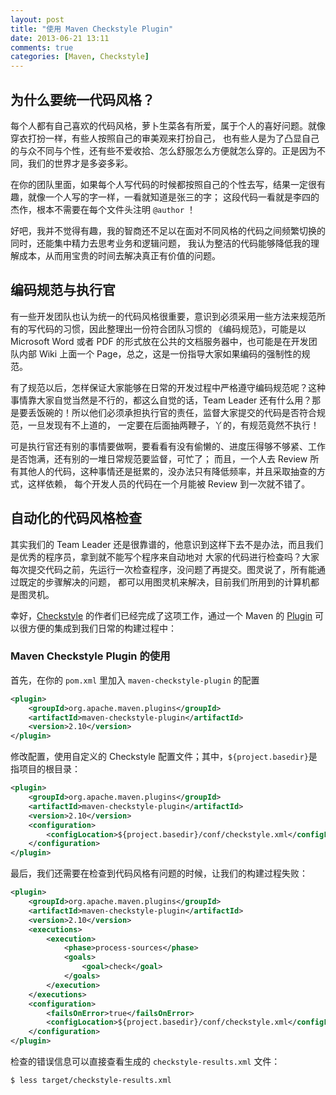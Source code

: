 ```yaml
---
layout: post
title: "使用 Maven Checkstyle Plugin"
date: 2013-06-21 13:11
comments: true
categories: [Maven, Checkstyle]
---
```


## 为什么要统一代码风格？

每个人都有自己喜欢的代码风格，萝卜生菜各有所爱，属于个人的喜好问题。就像穿衣打扮一样，有些人按照自己的审美观来打扮自己，
也有些人是为了凸显自己的与众不同与个性，还有些不爱收拾、怎么舒服怎么方便就怎么穿的。正是因为不同，我们的世界才是多姿多彩。

在你的团队里面，如果每个人写代码的时候都按照自己的个性去写，结果一定很有趣，就像一个人写的字一样，一看就知道是张三的字；
这段代码一看就是李四的杰作，根本不需要在每个文件头注明 `@author` ！

好吧，我并不觉得有趣，我的智商还不足以在面对不同风格的代码之间频繁切换的同时，还能集中精力去思考业务和逻辑问题，
我认为整洁的代码能够降低我的理解成本，从而用宝贵的时间去解决真正有价值的问题。

## 编码规范与执行官

有一些开发团队也认为统一的代码风格很重要，意识到必须采用一些方法来规范所有的写代码的习惯，因此整理出一份符合团队习惯的
《编码规范》，可能是以 Microsoft Word 或者 PDF 的形式放在公共的文档服务器中，也可能是在开发团队内部 Wiki 上面一个
Page，总之，这是一份指导大家如果编码的强制性的规范。

有了规范以后，怎样保证大家能够在日常的开发过程中严格遵守编码规范呢？这种事情靠大家自觉当然是不行的，都这么自觉的话，Team
Leader 还有什么用？那是要丢饭碗的！所以他们必须承担执行官的责任，监督大家提交的代码是否符合规范，一旦发现有不上道的，
一定要在后面抽两鞭子，丫的，有规范竟然不执行！

可是执行官还有别的事情要做啊，要看看有没有偷懒的、进度压得够不够紧、工作是否饱满，还有别的一堆日常规范要监督，可忙了；
而且，一个人去 Review 所有其他人的代码，这种事情还是挺累的，没办法只有降低频率，并且采取抽查的方式，这样依赖，
每个开发人员的代码在一个月能被 Review 到一次就不错了。

## 自动化的代码风格检查

其实我们的 Team Leader 还是很靠谱的，他意识到这样下去不是办法，而且我们是优秀的程序员，拿到就不能写个程序来自动地对
大家的代码进行检查吗？大家每次提交代码之前，先运行一次检查程序，没问题了再提交。图灵说了，所有能通过既定的步骤解决的问题，
都可以用图灵机来解决，目前我们所用到的计算机都是图灵机。

幸好，[Checkstyle](http://checkstyle.sourceforge.net/) 的作者们已经完成了这项工作，通过一个 Maven 的
[Plugin](http://maven.apache.org/plugins/maven-checkstyle-plugin/) 可以很方便的集成到我们日常的构建过程中：

### Maven Checkstyle Plugin 的使用

首先，在你的 `pom.xml` 里加入 `maven-checkstyle-plugin` 的配置

```xml
<plugin>
	<groupId>org.apache.maven.plugins</groupId>
	<artifactId>maven-checkstyle-plugin</artifactId>
	<version>2.10</version>
</plugin>
```

修改配置，使用自定义的 Checkstyle 配置文件；其中，`${project.basedir}`是指项目的根目录：

```xml
<plugin>
	<groupId>org.apache.maven.plugins</groupId>
	<artifactId>maven-checkstyle-plugin</artifactId>
	<version>2.10</version>
	<configuration>
		<configLocation>${project.basedir}/conf/checkstyle.xml</configLocation>
	</configuration>
</plugin>
```

最后，我们还需要在检查到代码风格有问题的时候，让我们的构建过程失败：

```xml
<plugin>
	<groupId>org.apache.maven.plugins</groupId>
	<artifactId>maven-checkstyle-plugin</artifactId>
	<version>2.10</version>
	<executions>
		<execution>
			<phase>process-sources</phase>
			<goals>
				<goal>check</goal>
			</goals>
		</execution>
	</executions>
	<configuration>
		<failsOnError>true</failsOnError>
		<configLocation>${project.basedir}/conf/checkstyle.xml</configLocation>
	</configuration>
</plugin>
```

检查的错误信息可以直接查看生成的 `checkstyle-results.xml` 文件：

```shell
$ less target/checkstyle-results.xml
```

